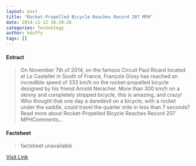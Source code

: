 ```yaml
---
layout: post
title: "Rocket-Propelled Bicycle Reaches Record 207 MPH"
date: 2014-11-12 16:39:26
categories: Technology
author: kduffy
tags: []
---
```



#### Extract
>On November 7th of 2014, on the famous Circuit Paul Ricard located at Le Castellet in South of France, François Gissy has reached an incredible speed of 333 km/h on the rocket-propelled bicycle designed by his friend Arnold Neracher. More than 300 km/h on a skinny and completely stripped bicycle, this is amazing, and crazy! Who thought that one day a daredevil on a bicycle, with a rocket under the saddle, could travel the quarter mile in less than 7 seconds?Read more about Rocket-Propelled Bicycle Reaches Record 207 MPHComments...

#### Factsheet
>factsheet unavailable

[Visit Link](http://www.pddnet.com/videos/2014/11/rocket-propelled-bicycle-reaches-record-207-mph)


